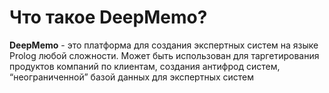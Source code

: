 # Что такое DeepMemo?

**DeepMemo** - это платформа для создания экспертных систем на языке Prolog любой сложности. Может быть использован для таргетирования продуктов компаний по клиентам, создания антифрод систем, “неограниченной” базой данных для экспертных систем